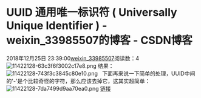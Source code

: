 # UUID 通用唯一标识符 ( Universally Unique Identifier ) - weixin_33985507的博客 - CSDN博客
2018年12月25日 23:39:00[weixin_33985507](https://me.csdn.net/weixin_33985507)阅读数：4
![11422128-63c3f6f3002c17e8.png](https://upload-images.jianshu.io/upload_images/11422128-63c3f6f3002c17e8.png)
结果：
![11422128-743f3c3845c80e10.png](https://upload-images.jianshu.io/upload_images/11422128-743f3c3845c80e10.png)
  下面再来说一下简单的处理，UUID中间的'-'是个比较奇怪的字符，那么应该去掉它，这其实超简单：
![11422128-7da7499d9aa70ea0.png](https://upload-images.jianshu.io/upload_images/11422128-7da7499d9aa70ea0.png)
[链接](http://www.cnblogs.com/hellojesson/p/6410445.html)
